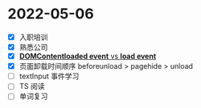 # 2022-05-06
- [x] 入职培训
- [x] 熟悉公司
- [x] [**DOMContentloaded event** vs **load event**](https://developer.mozilla.org/en-US/docs/Web/API/Window/DOMContentLoaded_event)
- [x] 页面卸载时间顺序 beforeunload > pagehide > unload
- [ ] textInput 事件学习
- [ ] TS 阅读
- [ ] 单词复习